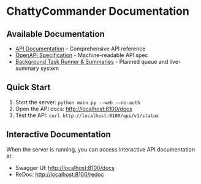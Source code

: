 # ChattyCommander Documentation

## Available Documentation

- [API Documentation](API.md) - Comprehensive API reference
- [OpenAPI Specification](openapi.json) - Machine-readable API spec
- [Background Task Runner & Summaries](BACKGROUND_TASK_RUNNER.md) - Planned queue and live-summary system

## Quick Start

1. Start the server: `python main.py --web --no-auth`
2. Open the API docs: [http://localhost:8100/docs](http://localhost:8100/docs)
3. Test the API: `curl http://localhost:8100/api/v1/status`

## Interactive Documentation

When the server is running, you can access interactive API documentation at:
- Swagger UI: [http://localhost:8100/docs](http://localhost:8100/docs)
- ReDoc: [http://localhost:8100/redoc](http://localhost:8100/redoc)

